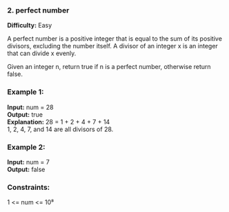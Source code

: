 ### **2. perfect number**

**Difficulty:** Easy

A perfect number is a positive integer that is equal to the sum of its positive divisors, excluding the number itself. A divisor of an integer x is an integer that can divide x evenly.  

Given an integer n, return true if n is a perfect number, otherwise return false.  

### Example 1:  
**Input:** num = 28  
**Output:** true  
**Explanation:** 28 = 1 + 2 + 4 + 7 + 14  
1, 2, 4, 7, and 14 are all divisors of 28.  

### Example 2:  
**Input:** num = 7  
**Output:** false  

### Constraints:  
1 <= num <= 10⁸  